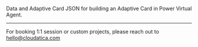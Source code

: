 Data and Adaptive Card JSON for building an Adaptive Card in Power Virtual Agent. 

-----------
For booking  1:1 session or custom projects, please reach out to hello@cloudatica.com
